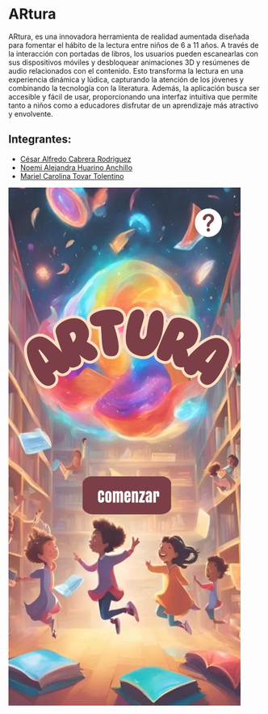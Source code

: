 # ARtura
ARtura, es una innovadora herramienta de realidad aumentada diseñada para fomentar el hábito de la lectura entre niños de 6 a 11 años. A través de la interacción con portadas de libros, los usuarios pueden escanearlas con sus dispositivos móviles y desbloquear animaciones 3D y resúmenes de audio relacionados con el contenido. Esto transforma la lectura en una experiencia dinámica y lúdica, capturando la atención de los jóvenes y combinando la tecnología con la literatura. Además, la aplicación busca ser accesible y fácil de usar, proporcionando una interfaz intuitiva que permite tanto a niños como a educadores disfrutar de un aprendizaje más atractivo y envolvente.

## Integrantes:
- [César Alfredo Cabrera Rodriguez](https://github.com/Zyssar)
- [Noemi Alejandra Huarino Anchillo](https://github.com/NoemiHuarino-utec)
- [Mariel Carolina Tovar Tolentino](https://github.com/MarielUTEC)


<img src="artura.jpg" alt="rotations">
